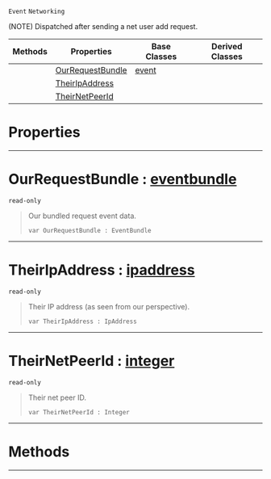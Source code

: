  `Event` `Networking`



(NOTE) Dispatched after sending a net user add request.

|Methods|Properties|Base Classes|Derived Classes|
|---|---|---|---|
| |[ OurRequestBundle](https://github.com/PlasmaEngine/PlasmaDocs/blob/master/code_reference/class_reference/netpeersentuseraddrequest.markdown#ourrequestbundle-plasma-en)|[event](https://github.com/PlasmaEngine/PlasmaDocs/blob/master/code_reference/class_reference/event.markdown)| |
| |[ TheirIpAddress](https://github.com/PlasmaEngine/PlasmaDocs/blob/master/code_reference/class_reference/netpeersentuseraddrequest.markdown#theiripaddress-plasma-engi)| | |
| |[ TheirNetPeerId](https://github.com/PlasmaEngine/PlasmaDocs/blob/master/code_reference/class_reference/netpeersentuseraddrequest.markdown#theirnetpeerid-plasma-engi)| | |


 #  Properties


---  
 #  OurRequestBundle : [eventbundle](https://github.com/PlasmaEngine/PlasmaDocs/blob/master/code_reference/class_reference/eventbundle.markdown)

 `read-only`

> Our bundled request event data.
> ``` lang=cpp, name=Lightning
> var OurRequestBundle : EventBundle


---  
 #  TheirIpAddress : [ipaddress](https://github.com/PlasmaEngine/PlasmaDocs/blob/master/code_reference/class_reference/ipaddress.markdown)

 `read-only`

> Their IP address (as seen from our perspective).
> ``` lang=cpp, name=Lightning
> var TheirIpAddress : IpAddress


---  
 #  TheirNetPeerId : [integer](https://github.com/PlasmaEngine/PlasmaDocs/blob/master/code_reference/lightning_base_types/integer.markdown)

 `read-only`

> Their net peer ID.
> ``` lang=cpp, name=Lightning
> var TheirNetPeerId : Integer


---  
 #  Methods


---  
 

 